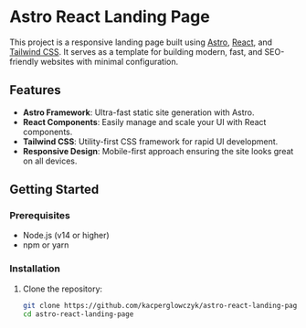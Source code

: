 # Astro React Landing Page

This project is a responsive landing page built using [Astro](https://astro.build/), [React](https://reactjs.org/), and [Tailwind CSS](https://tailwindcss.com/). It serves as a template for building modern, fast, and SEO-friendly websites with minimal configuration.

## Features

- **Astro Framework**: Ultra-fast static site generation with Astro.
- **React Components**: Easily manage and scale your UI with React components.
- **Tailwind CSS**: Utility-first CSS framework for rapid UI development.
- **Responsive Design**: Mobile-first approach ensuring the site looks great on all devices.

## Getting Started

### Prerequisites

- Node.js (v14 or higher)
- npm or yarn

### Installation

1. Clone the repository:

   ```bash
   git clone https://github.com/kacperglowczyk/astro-react-landing-page.git
   cd astro-react-landing-page
